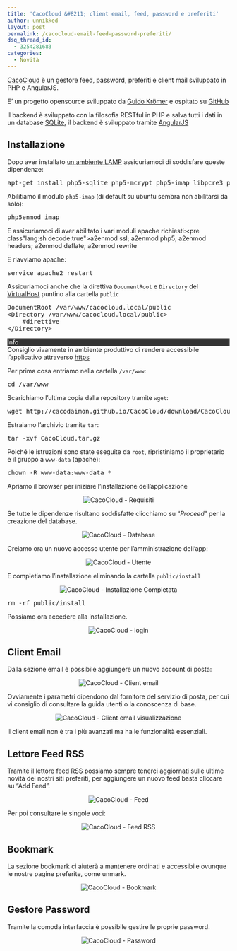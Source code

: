 ```yaml
---
title: 'CacoCloud &#8211; client email, feed, password e preferiti'
author: unnikked
layout: post
permalink: /cacocloud-email-feed-password-preferiti/
dsq_thread_id:
  - 3254281683
categories:
  - Novità
---
```

<div align="center">
  <!-- unnikked - responsive - header --><ins class="adsbygoogle" style="display:block" data-ad-client="ca-pub-3846608868139288" data-ad-slot="2778724254" data-ad-format="auto"></ins>
</div>

  


<a href="http://cacodaimon.github.io/CacoCloud/" title="A SIMPLE, FAST AND SECURE SELF HOSTED FEED AND MAIL READER, PASSWORD AND BOOKMARK MANAGER." target="_blank">CacoCloud</a> è un gestore feed, password, preferiti e client mail sviluppato in PHP e AngularJS. 

E&#8217; un progetto opensource sviluppato da <a href="https://github.com/Cacodaimon" title="Cacodaimon (Guido Krömer)" target="_blank">Guido Krömer</a> e ospitato su <a href="https://github.com/Cacodaimon/CacoCloud" title="A simple, fast and secure PHP/AngularJS based feed and mail reader, password and bookmark manager." target="_blank">GitHub</a>

Il backend è sviluppato con la filosofia RESTful in PHP e salva tutti i dati in un database <a href="http://www.sqlite.org/" title="SQLite - Home" target="_blank">SQLite</a>, il backend è sviluppato tramite <a href="http://angularjs.org/" title="Angular.js - Home" target="_blank">AngularJS</a>

## Installazione

Dopo aver installato <a href="apache-php-mysql" title="Come configurare un ambiente LAMP" target="_blank">un ambiente LAMP</a> assicuriamoci di soddisfare queste dipendenze:

<pre class="lang:sh decode:true " >apt-get install php5-sqlite php5-mcrypt php5-imap libpcre3 php5-curl</pre>

Abilitiamo il modulo `php5-imap` (di default su ubuntu sembra non abilitarsi da solo):

<pre class="lang:sh decode:true ">php5enmod imap</pre>

E assicuriamoci di aver abilitato i vari moduli apache richiesti:<pre class"lang:sh decode:true">a2enmod ssl; a2enmod php5; a2enmod headers; a2enmod deflate; a2enmod rewrite</pre> 

E riavviamo apache:

<pre class="lang:sh decode:true ">service apache2 restart</pre>

Assicuriamoci anche che la direttiva `DocumentRoot` e `Directory` del <a href="guida-ai-virtual-host-di-apache" title="Guida ai Virtual Host di Apache" target="_blank">VirtualHost</a> puntino alla cartella `public`

<pre class="lang:sh decode:true">DocumentRoot /var/www/cacocloud.local/public
&lt;Directory /var/www/cacocloud.local/public>
    #direttive
&lt;/Directory></pre>

<div class="su-box su-box-style-default" style="border-color:#292929;">
  <div class="su-box-title" style="background-color:#333333;color:#FFFFFF;">
    Info
  </div>
  
  <div class="su-box-content su-clearfix">
    Consiglio vivamente in ambiente produttivo di rendere accessibile l&#8217;applicativo attraverso <a href="come-configurare-un-certificato-ssl-su-apache" title="Come configurare un certificato SSL su Apache" target="_blank">https</a>
  </div>
</div>

Per prima cosa entriamo nella cartella `/var/www`:

<pre class="lang:sh decode:true " >cd /var/www</pre>

Scarichiamo l&#8217;ultima copia dalla repository tramite `wget`:

<pre class="lang:sh decode:true " >wget http://cacodaimon.github.io/CacoCloud/download/CacoCloud.tar.gz</pre>

Estraiamo l&#8217;archivio tramite `tar`:

<pre class="lang:default decode:true " >tar -xvf CacoCloud.tar.gz</pre>

Poiché le istruzioni sono state eseguite da `root`, ripristiniamo il proprietario e il gruppo a `www-data` (apache):

<pre class="lang:scheme decode:true " >chown -R www-data:www-data *</pre>

Apriamo il browser per iniziare l&#8217;installazione dell&#8217;applicazione

<p align="center">
  <img src="/wp-content/uploads/2014/11/Schermata-da-2014-11-21-120117.png" alt="CacoCloud - Requisiti" />
</p>

Se tutte le dipendenze risultano soddisfatte clicchiamo su &#8220;*Proceed*&#8221; per la creazione del database.

<p align="center">
  <img src="/wp-content/uploads/2014/11/Schermata-da-2014-11-21-115901.png" alt="CacoCloud - Database" /></a>
</p>

Creiamo ora un nuovo accesso utente per l&#8217;amministrazione dell&#8217;app:

<p align="center">
  <img src="/wp-content/uploads/2014/11/Schermata-da-2014-11-21-120248.png" alt="CacoCloud - Utente" />
</p>

E completiamo l&#8217;installazione eliminando la cartella `public/install`

<p align="center">
  <img src="/wp-content/uploads/2014/11/Schermata-da-2014-11-21-120359.png" alt="CacoCloud - Installazione Completata" />
</p>

<pre class="lang:sh decode:true">rm -rf public/install</pre>

Possiamo ora accedere alla installazione.

<p align="center">
  <img src="/wp-content/uploads/2014/11/Schermata-da-2014-11-21-120617.png" alt="CacoCloud - login" />
</p>

## Client Email

Dalla sezione email è possibile aggiungere un nuovo account di posta: 

<p align="center">
  <img src="/wp-content/uploads/2014/11/Schermata-da-2014-11-21-121032.png" alt="CacoCloud - Client email" />
</p>

Ovviamente i parametri dipendono dal fornitore del servizio di posta, per cui vi consiglio di consultare la guida utenti o la conoscenza di base. 

<p align="center">
  <img src="/wp-content/uploads/2014/11/Schermata-da-2014-11-21-121546.png" alt="CacoCloud - Client email visualizzazione" />
</p>

Il client email non è tra i più avanzati ma ha le funzionalità essenziali.

## Lettore Feed RSS

Tramite il lettore feed RSS possiamo sempre tenerci aggiornati sulle ultime novità dei nostri siti preferiti, per aggiungere un nuovo feed basta cliccare su &#8220;Add Feed&#8221;. 

<p align="center">
  <img src="/wp-content/uploads/2014/11/Schermata-da-2014-11-21-123238.png" alt="CacoCloud - Feed" />
</p>

Per poi consultare le singole voci:

<p align="center">
  <img src="/wp-content/uploads/2014/11/Schermata-da-2014-11-21-123703.png" alt="CacoCloud - Feed RSS" />
</p>

## Bookmark

La sezione bookmark ci aiuterà a mantenere ordinati e accessibile ovunque le nostre pagine preferite, come unmark. 

<p align="center">
  <img src="/wp-content/uploads/2014/11/Schermata-da-2014-11-21-123824.png" alt="CacoCloud - Bookmark" />
</p>

## Gestore Password

Tramite la comoda interfaccia è possibile gestire le proprie password. 

<p align="center">
  <img src="/wp-content/uploads/2014/11/Schermata-da-2014-11-21-124901.png" alt="CacoCloud - Password" />
</p>

  


<div align="center">
  <!-- unnikked - responsive - footer --><ins class="adsbygoogle" style="display:block" data-ad-client="ca-pub-3846608868139288" data-ad-slot="4255457452" data-ad-format="auto"></ins>
</div>